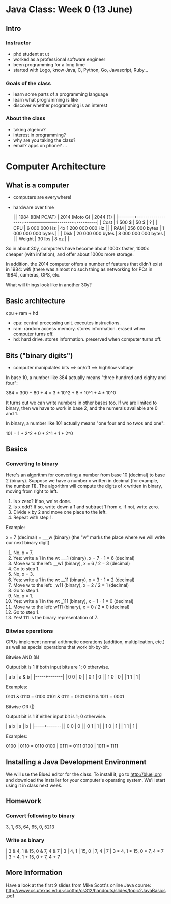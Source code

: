 # Java Class: Week 0 (13 June)

## Intro

### Instructor

- phd student at ut
- worked as a professional software engineer
- been programming for a long time
- started with Logo, know Java, C, Python, Go, Javascript, Ruby...

### Goals of the class

- learn some parts of a programming language
- learn what programming is like
- discover whether programming is an interest

### About the class

- taking algebra?
- interest in programming?
- why are you taking the class?
- email? apps on phone? ...

# Computer Architecture

## What is a computer

- computers are everywhere!

- hardware over time

  |        | 1984 (IBM PC/AT) | 2014 (Moto G)          | 2044 (?) |
  |--------+------------------+------------------------+----------|
  | Cost   |      1 500 $     |               50 $     | ?        |
  | CPU    |  6 000 000 Hz    | 4x 1 200 000 000 Hz    |          |
  | RAM    |    256 000 bytes |    1 000 000 000 bytes |          |
  | Disk   | 20 000 000 bytes |    8 000 000 000 bytes |          |
  | Weight |         30 lbs   |                8 oz    |          |

So in about 30y, computers have become about 1000x faster, 1000x cheaper (with
inflation), and offer about 1000x more storage.

In addition, the 2014 computer  offers a number of features that didn't exist in
1984: wifi (there was almost no such thing as networking for PCs in 1984),
cameras, GPS, etc.

What will things look like in another 30y?

## Basic architecture

cpu + ram + hd

- cpu: central processing unit. executes instructions.
- ram: random access memory. stores information. erased when computer turns off.
- hd: hard drive. stores information. preserved when computer turns off.

## Bits ("binary digits")

- computer manipulates bits ==> on/off ==> high/low voltage

In base 10, a number like 384 actually means "three hundred and eighty and
four":

384 = 300 + 80 + 4 = 3 * 10^2 + 8 * 10^1 + 4 * 10^0

It turns out we can write numbers in other bases too. If we are limited to
binary, then we have to work in base 2, and the numerals available are 0 and 1.

In binary, a number like 101 actually means "one four and no twos and one":

101 = 1 * 2^2 + 0 * 2^1 + 1 * 2^0

## Basics

### Converting to binary

Here's an algorithm for converting a number from base 10 (decimal) to base 2
(binary). Suppose we have a number x written in decimal (for example, the number
11). The algorithm will compute the digits of x written in binary, moving from
right to left.

1. Is x zero? If so, we're done.
2. Is x odd? If so, write down a 1 and subtract 1 from x. If not, write zero.
3. Divide x by 2 and move one place to the left.
4. Repeat with step 1.

Example:

x = 7 (decimal) = ___w (binary)
(the "w" marks the place where we will write our next binary digit)

1. No, x = 7.
2. Yes: write a 1 in the w: ___1 (binary), x = 7 - 1 = 6 (decimal)
3. Move w to the left: __w1 (binary), x = 6 / 2 = 3 (decimal)
4. Go to step 1.
1. No, x = 3.
2. Yes: write a 1 in the w: __11 (binary), x = 3 - 1 = 2 (decimal)
3. Move w to the left: _w11 (binary), x = 2 / 2 = 1 (decimal)
4. Go to step 1.
1. No, x = 1.
2. Yes: write a 1 in the w: _111 (binary), x = 1 - 1 = 0 (decimal)
3. Move w to the left: w111 (binary), x = 0 / 2 = 0 (decimal)
4. Go to step 1.
1. Yes! 111 is the binary representation of 7.

### Bitwise operations

CPUs implement normal arithmetic operations (addition, multiplication, etc.) as
well as special operations that work bit-by-bit.

Bitwise AND (&)

Output bit is 1 if both input bits are 1; 0 otherwise.

| a b | a & b |
|-----+-------|
| 0 0 |   0   |
| 0 1 |   0   |
| 1 0 |   0   |
| 1 1 |   1   |

Examples:

0101 & 0110 = 0100
0101 & 0111 = 0101
0101 & 1011 = 0001

Bitwise OR (|)

Output bit is 1 if either input bit is 1; 0 otherwise.

| a b | a | b |
|-----+-------|
| 0 0 |   0   |
| 0 1 |   1   |
| 1 0 |   1   |
| 1 1 |   1   |

Examples:

0100 | 0110 = 0110
0100 | 0111 = 0111
0100 | 1011 = 1111

## Installing a Java Development Environment

We will use the BlueJ editor for the class. To install it, go to
http://bluej.org and download the installer for your computer's operating
system. We'll start using it in class next week.

## Homework

### Convert following to binary

3, 1, 63, 64, 65, 0, 5213

### Write as binary

| 3 & 4, 1 & 15, 0 & 7, 4 & 7
| 3 | 4, 1 | 15, 0 | 7, 4 | 7
| 3 * 4, 1 * 15, 0 * 7, 4 * 7
| 3 + 4, 1 + 15, 0 + 7, 4 + 7

## More Information

Have a look at the first 9 slides from Mike Scott's online Java course:
http://www.cs.utexas.edu/~scottm/cs312/handouts/slides/topic2JavaBasics.pdf
